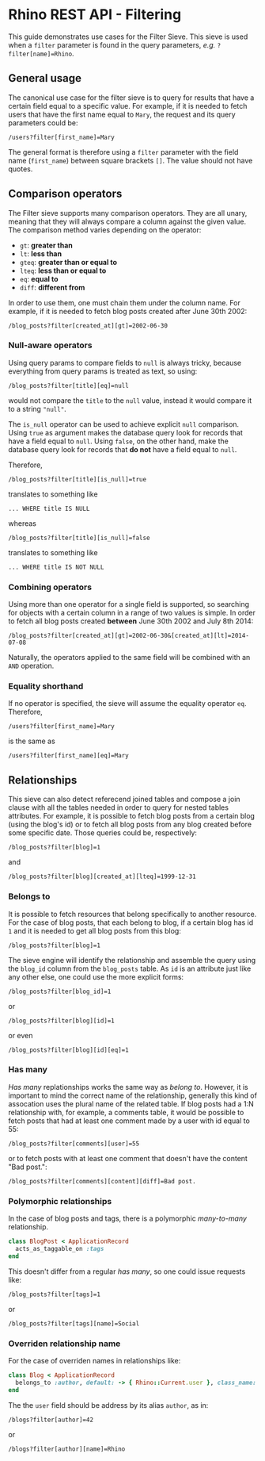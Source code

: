 # Rhino REST API - Filtering

This guide demonstrates use cases for the Filter Sieve. This sieve is used when a `filter` parameter is found in the query parameters, _e.g._ `?filter[name]=Rhino`.

## General usage

The canonical use case for the filter sieve is to query for results that have a certain field equal to a specific value. For example, if it is needed to fetch users that have the first name equal to `Mary`, the request and its query parameters could be:

```
/users?filter[first_name]=Mary
```

The general format is therefore using a `filter` parameter with the field name (`first_name`) between square brackets `[]`. The value should not have quotes.

## Comparison operators

The Filter sieve supports many comparison operators. They are all unary, meaning that they will always compare a column against the given value. The comparison method varies depending on the operator:

- `gt`: **greater than**
- `lt`: **less than**
- `gteq`: **greater than or equal to**
- `lteq`: **less than or equal to**
- `eq`: **equal to**
- `diff`: **different from**

In order to use them, one must chain them under the column name. For example, if it is needed to fetch blog posts created after June 30th 2002:

```
/blog_posts?filter[created_at][gt]=2002-06-30
```

### Null-aware operators

Using query params to compare fields to `null` is always tricky, because everything from query params is treated as text, so using:

```
/blog_posts?filter[title][eq]=null
```

would not compare the `title` to the `null` value, instead it would compare it to a string `"null"`.

The `is_null` operator can be used to achieve explicit `null` comparison. Using `true` as argument makes the database query look for records that have a field equal to `null`. Using `false`, on the other hand, make the database query look for records that **do not** have a field equal to `null`.

Therefore,

```
/blog_posts?filter[title][is_null]=true
```

translates to something like

```
... WHERE title IS NULL
```

whereas

```
/blog_posts?filter[title][is_null]=false
```

translates to something like

```
... WHERE title IS NOT NULL
```

### Combining operators

Using more than one operator for a single field is supported, so searching for objects with a certain column in a range of two values is simple. In order to fetch all blog posts created **between** June 30th 2002 and July 8th 2014:

```
/blog_posts?filter[created_at][gt]=2002-06-30&[created_at][lt]=2014-07-08
```

Naturally, the operators applied to the same field will be combined with an `AND` operation.

### Equality shorthand

If no operator is specified, the sieve will assume the equality operator `eq`. Therefore,

```
/users?filter[first_name]=Mary
```

is the same as

```
/users?filter[first_name][eq]=Mary
```

## Relationships

This sieve can also detect referecend joined tables and compose a join clause with all the tables needed in order to query for nested tables attributes.
For example, it is possible to fetch blog posts from a certain blog (using the blog's id) or to fetch all blog posts from any blog created before some specific date. Those queries could be, respectively:

```
/blog_posts?filter[blog]=1
```

and

```
/blog_posts?filter[blog][created_at][lteq]=1999-12-31
```

### Belongs to

It is possible to fetch resources that belong specifically to another resource. For the case of blog posts, that each belong to blog, if a certain blog has id `1` and it is needed to get all blog posts from this blog:

```
/blog_posts?filter[blog]=1
```

The sieve engine will identify the relationship and assemble the query using the `blog_id` column from the `blog_posts` table.
As `id` is an attribute just like any other else, one could use the more explicit forms:

```
/blog_posts?filter[blog_id]=1
```

or

```
/blog_posts?filter[blog][id]=1
```

or even

```
/blog_posts?filter[blog][id][eq]=1
```

### Has many

_Has many_ replationships works the same way as _belong to_. However, it is important to mind the correct name of the relationship, generally this kind of assocation uses the plural name of the related table. If blog posts had a 1:N relationship with, for example, a comments table, it would be possible to fetch posts that had at least one comment made by a user with id equal to 55:

```
/blog_posts?filter[comments][user]=55
```

or to fetch posts with at least one comment that doesn't have the content "Bad post.":

```
/blog_posts?filter[comments][content][diff]=Bad post.
```

### Polymorphic relationships

In the case of blog posts and tags, there is a polymorphic _many-to-many_ relationship.

```ruby
class BlogPost < ApplicationRecord
  acts_as_taggable_on :tags
end
```

This doesn't differ from a regular _has many_, so one could issue requests like:

```
/blog_posts?filter[tags]=1
```

or

```
/blog_posts?filter[tags][name]=Social
```

### Overriden relationship name

For the case of overriden names in relationships like:

```ruby
class Blog < ApplicationRecord
  belongs_to :author, default: -> { Rhino::Current.user }, class_name: 'User', foreign_key: :user_id
end
```

The the `user` field should be address by its alias `author`, as in:

```
/blogs?filter[author]=42
```

or

```
/blogs?filter[author][name]=Rhino
```
